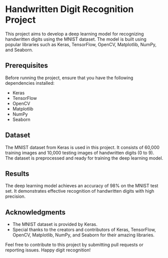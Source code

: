 # Handwritten Digit Recognition Project

This project aims to develop a deep learning model for recognizing handwritten digits using the MNIST dataset. The model is built using popular libraries such as Keras, TensorFlow, OpenCV, Matplotlib, NumPy, and Seaborn.

## Prerequisites

Before running the project, ensure that you have the following dependencies installed:

- Keras
- TensorFlow
- OpenCV
- Matplotlib
- NumPy
- Seaborn

## Dataset

The MNIST dataset from Keras is used in this project. It consists of 60,000 training images and 10,000 testing images of handwritten digits (0 to 9). The dataset is preprocessed and ready for training the deep learning model.

## Results

The deep learning model achieves an accuracy of 98% on the MNIST test set. It demonstrates effective recognition of handwritten digits with high precision.


## Acknowledgments

- The MNIST dataset is provided by Keras.
- Special thanks to the creators and contributors of Keras, TensorFlow, OpenCV, Matplotlib, NumPy, and Seaborn for their amazing libraries.

Feel free to contribute to this project by submitting pull requests or reporting issues. Happy digit recognition!

